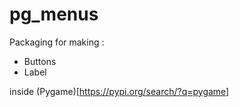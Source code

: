 # pg_menus
 
Packaging for making :
- Buttons
- Label

inside (Pygame)[https://pypi.org/search/?q=pygame]
